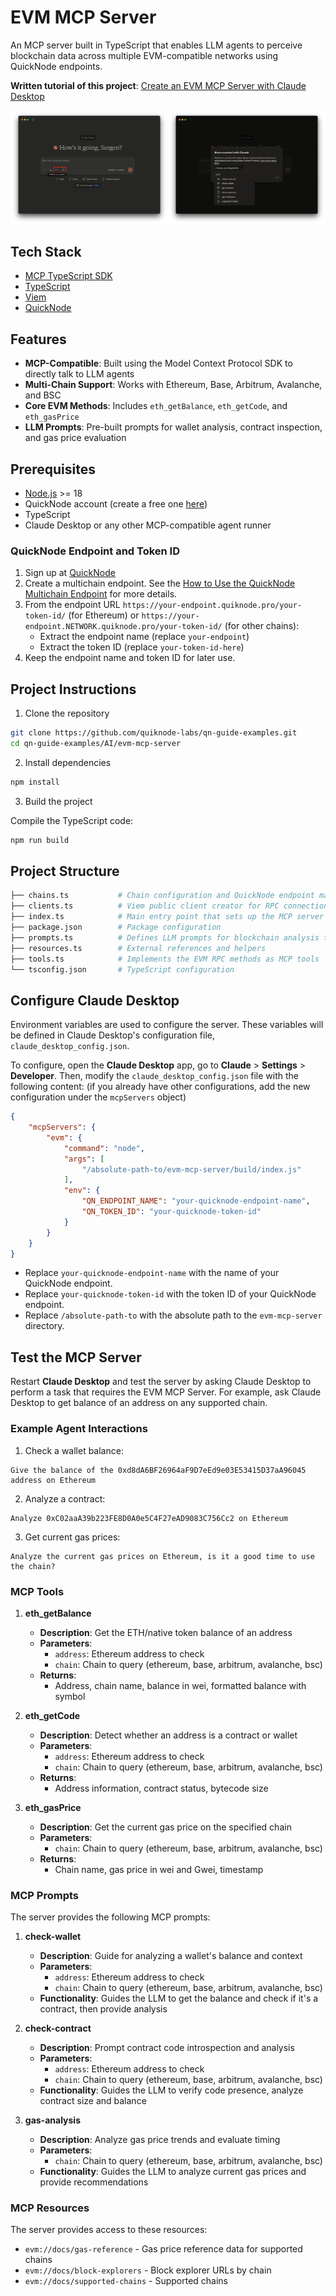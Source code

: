 # EVM MCP Server

An MCP server built in TypeScript that enables LLM agents to perceive blockchain data across multiple EVM-compatible networks using QuickNode endpoints.

**Written tutorial of this project**: [Create an EVM MCP Server with Claude Desktop](https://www.quicknode.com/guides/ai/evm-mcp-server?utm_source=internal&utm_campaign=sample-apps&utm_content=evm-mcp-server)

![EVM MCP Server](tools-merged.png)

## Tech Stack

- [MCP TypeScript SDK](https://www.npmjs.com/package/@modelcontextprotocol/sdk)
- [TypeScript](https://www.typescriptlang.org/)
- [Viem](https://viem.sh/)
- [QuickNode](https://www.quicknode.com?utm_source=internal&utm_campaign=sample-apps&utm_content=evm-mcp-server)

## Features

- **MCP-Compatible**: Built using the Model Context Protocol SDK to directly talk to LLM agents
- **Multi-Chain Support**: Works with Ethereum, Base, Arbitrum, Avalanche, and BSC
- **Core EVM Methods**: Includes `eth_getBalance`, `eth_getCode`, and `eth_gasPrice`
- **LLM Prompts**: Pre-built prompts for wallet analysis, contract inspection, and gas price evaluation

## Prerequisites

- [Node.js](https://nodejs.org/en) >= 18
- QuickNode account (create a free one [here](https://www.quicknode.com/signup?utm_source=internal&utm_campaign=sample-apps&utm_content=evm-mcp-server))
- TypeScript
- Claude Desktop or any other MCP-compatible agent runner

### QuickNode Endpoint and Token ID
1. Sign up at [QuickNode](https://www.quicknode.com/signup?utm_source=internal&utm_campaign=sample-apps&utm_content=evm-mcp-server)
2. Create a multichain endpoint. See the [How to Use the QuickNode Multichain Endpoint](https://www.quicknode.com/guides/quicknode-products/how-to-use-multichain-endpoint?utm_source=internal&utm_campaign=sample-apps&utm_content=evm-mcp-server) for more details.
3. From the endpoint URL `https://your-endpoint.quiknode.pro/your-token-id/` (for Ethereum) or 
   `https://your-endpoint.NETWORK.quiknode.pro/your-token-id/` (for other chains):
   - Extract the endpoint name (replace `your-endpoint`)
   - Extract the token ID (replace `your-token-id-here`)
4. Keep the endpoint name and token ID for later use.

## Project Instructions

1. Clone the repository

```bash
git clone https://github.com/quiknode-labs/qn-guide-examples.git
cd qn-guide-examples/AI/evm-mcp-server
```

2. Install dependencies

```bash
npm install
```

3. Build the project

Compile the TypeScript code:

```bash
npm run build
```

## Project Structure

```bash
├── chains.ts           # Chain configuration and QuickNode endpoint mapping
├── clients.ts          # Viem public client creator for RPC connections
├── index.ts            # Main entry point that sets up the MCP server
├── package.json        # Package configuration
├── prompts.ts          # Defines LLM prompts for blockchain analysis tasks
├── resources.ts        # External references and helpers
├── tools.ts            # Implements the EVM RPC methods as MCP tools
└── tsconfig.json       # TypeScript configuration
```


## Configure Claude Desktop 

Environment variables are used to configure the server. These variables will be defined in Claude Desktop's configuration file, `claude_desktop_config.json`.

To configure, open the **Claude Desktop** app, go to **Claude** > **Settings** > **Developer**. Then, modify the `claude_desktop_config.json` file with the following content: (if you already have other configurations, add the new configuration under the `mcpServers` object)

```json
{
    "mcpServers": {
        "evm": {
            "command": "node",
            "args": [
                "/absolute-path-to/evm-mcp-server/build/index.js"
            ],
            "env": {
                "QN_ENDPOINT_NAME": "your-quicknode-endpoint-name",
                "QN_TOKEN_ID": "your-quicknode-token-id"
            }
        }
    }
}
```

- Replace `your-quicknode-endpoint-name` with the name of your QuickNode endpoint.
- Replace `your-quicknode-token-id` with the token ID of your QuickNode endpoint.
- Replace `/absolute-path-to` with the absolute path to the `evm-mcp-server` directory.

## Test the MCP Server

Restart **Claude Desktop** and test the server by asking Claude Desktop to perform a task that requires the EVM MCP Server. For example, ask Claude Desktop to get balance of an address on any supported chain.

### Example Agent Interactions

1. Check a wallet balance:
```
Give the balance of the 0xd8dA6BF26964aF9D7eEd9e03E53415D37aA96045 address on Ethereum
```

2. Analyze a contract:

```
Analyze 0xC02aaA39b223FE8D0A0e5C4F27eAD9083C756Cc2 on Ethereum
```

3. Get current gas prices:

```
Analyze the current gas prices on Ethereum, is it a good time to use the chain?
```


### MCP Tools

1. **eth_getBalance**
   - **Description**: Get the ETH/native token balance of an address
   - **Parameters**:
     - `address`: Ethereum address to check
     - `chain`: Chain to query (ethereum, base, arbitrum, avalanche, bsc)
   - **Returns**: 
     - Address, chain name, balance in wei, formatted balance with symbol

2. **eth_getCode**
   - **Description**: Detect whether an address is a contract or wallet
   - **Parameters**:
     - `address`: Ethereum address to check
     - `chain`: Chain to query (ethereum, base, arbitrum, avalanche, bsc)
   - **Returns**: 
     - Address information, contract status, bytecode size

3. **eth_gasPrice**
   - **Description**: Get the current gas price on the specified chain
   - **Parameters**:
     - `chain`: Chain to query (ethereum, base, arbitrum, avalanche, bsc)
   - **Returns**: 
     - Chain name, gas price in wei and Gwei, timestamp

### MCP Prompts

The server provides the following MCP prompts:

1. **check-wallet**
   - **Description**: Guide for analyzing a wallet's balance and context
   - **Parameters**:
     - `address`: Ethereum address to check
     - `chain`: Chain to query (ethereum, base, arbitrum, avalanche, bsc)
   - **Functionality**: Guides the LLM to get the balance and check if it's a contract, then provide analysis

2. **check-contract**
   - **Description**: Prompt contract code introspection and analysis
   - **Parameters**:
     - `address`: Ethereum address to check
     - `chain`: Chain to query (ethereum, base, arbitrum, avalanche, bsc)
   - **Functionality**: Guides the LLM to verify code presence, analyze contract size and balance

3. **gas-analysis**
   - **Description**: Analyze gas price trends and evaluate timing
   - **Parameters**:
     - `chain`: Chain to query (ethereum, base, arbitrum, avalanche, bsc)
   - **Functionality**: Guides the LLM to analyze current gas prices and provide recommendations

### MCP Resources

The server provides access to these resources:
- `evm://docs/gas-reference` - Gas price reference data for supported chains
- `evm://docs/block-explorers` - Block explorer URLs by chain
- `evm://docs/supported-chains` - Supported chains
